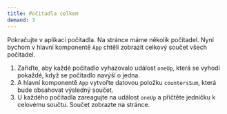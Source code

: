 ```yaml
---
title: Počitadla celkem
demand: 3
---
```


Pokračujte v aplikaci počitadla. Na stránce máme několik počitadel. Nyní bychom v hlavní komponentě `App` chtěli zobrazit celkový součet všech počitadel.

1. Zařiďte, aby každé počitadlo vyhazovalo událost `oneUp`, která se vyhodí pokaždé, když se počitadlo navýší o jedna.
1. A hlavní komponentě `App` vytvořte datovou položku `countersSum`, která bude obsahovat výsledný součet.
1. U každého počitadla zareagujte na událost `oneUp` a přičtěte jedničku k celovému součtu. Součet zobrazte na stránce.
